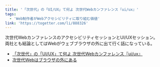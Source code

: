 ```yaml
---
title: '「次世代」の「UI/UX」て何よ 次世代Webカンファレンス『ui/ux』'
tags:
  - 'Web制作者がWebアクセシビリティに取り組む価値'
link: 'https://togetter.com/li/888326'
---
```


次世代WebカンファレンスのアクセシビリティセッションとUI/UXセッション。両社とも結論としてはWebがウェブブラウザの外に出て行く話になっている。

- [「次世代」の「UI/UX」て何よ 次世代Webカンファレンス『ui/ux』](https://togetter.com/li/888326)
- [次世代Webはブラウザの外にある](http://yasuhisa.com/could/article/nextwebconf-2015/)
